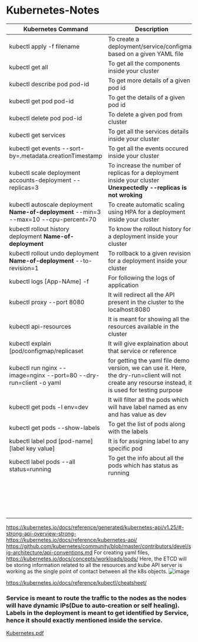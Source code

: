 # Kubernetes-Notes

| Kubernetes Command | Description |
| --- | ----------- |
|  kubectl apply -f filename | To create a deployment/service/configmap based on a given YAML file |
|kubectl get all | To get all the components inside your cluster|
|kubectl describe pod pod-id|To get more details of a given pod id|
|kubectl get pod pod-id|To get the details of a given pod id|
|kubectl delete pod pod-id|To delete a given pod from cluster |
|kubectl get services|To get all the services details inside your cluster|
|kubectl get events --sort-by=.metadata.creationTimestamp|To get all the events occured inside your cluster|
|kubectl scale deployment accounts-deployment --replicas=3|To increase the number of replicas for a deployment inside your cluster **Unexpectedly --replicas is not wroking**|
|kubectl autoscale deployment **Name-of-deployment** --min=3 --max=10 --cpu-percent=70|To create automatic scaling using HPA for a deployment inside your cluster|
|kubectl rollout history deployment **Name-of-deployment**|To know the rollout history for a deployment inside your cluster|
|kubectl rollout undo deployment **Name-of-deployment** --to-revision=1|To rollback to a given revision for a deployment inside your cluster|
| kubectl logs [App-NAme] -f|For following the logs of application|
|kubectl proxy --port 8080| It will redirect all the API present in the cluster to the localhost:8080|
|kubectl api-resources|It is meant for showing all the resources available in the cluster|
|kubectl explain [pod/configmap/replicaset| It will give explaination about that service or reference|
|kubectl run nginx --image=nginx --port=80 --dry-run=client -o yaml| for getting the yaml file demo version, we can use it. Here, the dry-run=client will not create any resourse instead, it is used for testing purpose|
| kubectl get pods -l env=dev| It will filter all the pods which will have label named as env and has value as dev|
|kubectl get pods  --show-labels| To get the list of pods along with the labels |
|kubectl label pod [pod-name] [label key value] | It is for assigning label to any specific pod|
|kubectl label  pods --all status=running| To get the info about all the pods which has status as running|
|||
|||
|||
|||
|||
|||
|||
|||
|||
|||
|||
|||
|||
||| 
|||
|||
|||
|||
 https://kubernetes.io/docs/reference/generated/kubernetes-api/v1.25/#-strong-api-overview-strong-
 https://kubernetes.io/docs/reference/kubernetes-api/
 https://github.com/kubernetes/community/blob/master/contributors/devel/sig-architecture/api-conventions.md
For creating yaml files, https://kubernetes.io/docs/concepts/workloads/pods/
Here, the ETCD will be storing information related to all the resources and kube API server is working as the single point of contact between all the k8s objects. 
![image](https://user-images.githubusercontent.com/38420375/195338708-a4e944d0-b2f0-4634-b7b0-ce63ee01d8f3.png)

https://kubernetes.io/docs/reference/kubectl/cheatsheet/ 

### Service is meant to route the traffic to the nodes as the nodes will have dynamic IPs(Due to auto-creation or self healing). Labels in the deployment is meant to get identified by Service, hence it should exactly mentioned inside the service.  

[Kubernetes.pdf](https://github.com/shivam005/Important-Notes/files/9433563/Kubernetes.pdf)

